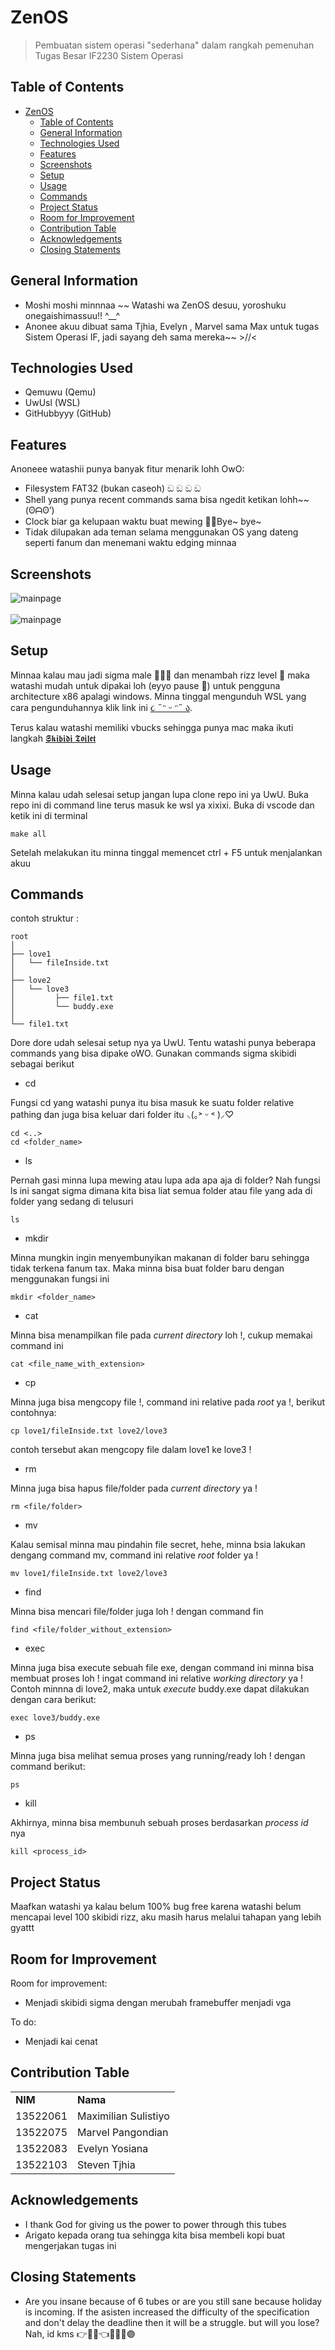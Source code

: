 # ZenOS
> Pembuatan sistem operasi "sederhana" dalam rangkah pemenuhan Tugas Besar IF2230 Sistem Operasi

## Table of Contents
- [ZenOS](#zenos)
  - [Table of Contents](#table-of-contents)
  - [General Information](#general-information)
  - [Technologies Used](#technologies-used)
  - [Features](#features)
  - [Screenshots](#screenshots)
  - [Setup](#setup)
  - [Usage](#usage)
  - [Commands](#commands)
  - [Project Status](#project-status)
  - [Room for Improvement](#room-for-improvement)
  - [Contribution Table](#contribution-table)
  - [Acknowledgements](#acknowledgements)
  - [Closing Statements](#closing-statements)
<!-- * [License](#license) -->


## General Information
- Moshi moshi minnnaa ~~ Watashi wa ZenOS desuu, yoroshuku onegaishimassuu!! ^__^
- Anonee akuu dibuat sama Tjhia, Evelyn , Marvel sama Max untuk tugas Sistem Operasi IF, jadi sayang deh sama mereka~~ >//<
  
<!-- You don't have to answer all the questions - just the ones relevant to your project. -->


## Technologies Used
- Qemuwu (Qemu)
- UwUsl (WSL)
- GitHubbyyy (GitHub)


## Features
Anoneee watashii punya banyak fitur menarik lohh OwO:
- Filesystem FAT32 (bukan caseoh) ඞ ඞ ඞ ඞ
- Shell yang punya recent commands sama bisa ngedit ketikan lohh~~ (ʘᗩʘ’)
- Clock biar ga kelupaan waktu buat mewing 🧏🤫Bуe~ bye~
- Tidak dilupakan ada teman selama menggunakan OS yang dateng seperti fanum dan menemani waktu edging minnaa


## Screenshots
![mainpage](./img/mainpage.png)<br/><br/>
![mainpage](./img/clock.png)
<!-- If you have screenshots you'd like to share, include them here. -->


## Setup
Minnaa kalau mau jadi sigma male 🤫🧏‍♂️ dan menambah rizz level 🥵 maka watashi mudah untuk dipakai loh (eyyo pause 🤨) untuk pengguna architecture x86 apalagi windows. Minna tinggal mengunduh WSL yang cara pengunduhannya klik link ini [૮ ˶ᵔ ᵕ ᵔ˶ ა](https://docs.google.com/document/d/1Zt3yzP_OEiFz8g2lHlpBNNr9qUyXghFNeQlAeQpAaII/edit#heading=h.z69qt6rveqcu).

Terus kalau watashi memiliki vbucks sehingga punya mac maka ikuti langkah [𝕾𝖐𝖎𝖇𝖎𝖉𝖎 𝕿𝖔𝖎𝖑𝖊𝖙](https://docs.google.com/document/d/1ae_Oa9bAdc7qvV7qTsOvSGIus6RocsTJJSOl64Det0o/edit#heading=h.mdl18ntcayin)


## Usage
Minna kalau udah selesai setup jangan lupa clone repo ini ya UwU. Buka repo ini di command line terus masuk ke wsl ya xixixi. Buka di vscode dan ketik ini di terminal

```shell
make all
```

Setelah melakukan itu minna tinggal memencet ctrl + F5 untuk menjalankan akuu

## Commands

contoh struktur :
```shell
root
│
├── love1
│   └── fileInside.txt
│
├── love2
│   └── love3
│         ├── file1.txt
│         └── buddy.exe
│
└── file1.txt
```
Dore dore udah selesai setup nya ya UwU. Tentu watashi punya beberapa commands yang bisa dipake oWO. Gunakan commands sigma skibidi sebagai berikut

- cd

Fungsi cd yang watashi punya itu bisa masuk ke suatu folder relative pathing dan juga bisa keluar dari folder itu ⸜(｡˃ ᵕ ˂ )⸝♡
````shell
cd <..> 
cd <folder_name>
````

- ls

Pernah gasi minna lupa mewing atau lupa ada apa aja di folder? Nah fungsi ls ini sangat sigma dimana kita bisa liat semua folder atau file yang ada di folder yang sedang di telusuri
````shell
ls
````

- mkdir

Minna mungkin ingin menyembunyikan makanan di folder baru sehingga tidak terkena fanum tax. Maka minna bisa buat folder baru dengan menggunakan fungsi ini
````shell
mkdir <folder_name>
````

- cat

Minna bisa menampilkan file pada *current directory* loh !, cukup memakai command ini
````shell
cat <file_name_with_extension>
````
- cp

Minna juga bisa mengcopy file !, command ini relative pada *root* ya !, berikut contohnya:

````shell
cp love1/fileInside.txt love2/love3
````
contoh tersebut akan mengcopy file dalam love1 ke love3 !

- rm

Minna juga bisa hapus file/folder pada *current directory* ya !
````shell
rm <file/folder>
````

- mv

Kalau semisal minna mau pindahin file secret, hehe, minna bsia lakukan dengang command mv, command ini relative *root* folder ya !

````shell
mv love1/fileInside.txt love2/love3
````

- find

Minna bisa mencari file/folder juga loh ! dengan command fin
````shell
find <file/folder_without_extension>
````

- exec

Minna juga bisa execute sebuah file exe, dengan command ini minna bisa membuat proses loh ! ingat command ini relative *working directory* ya ! Contoh minnna di love2, maka untuk *execute* buddy.exe dapat dilakukan dengan cara berikut:

````shell
exec love3/buddy.exe
````

- ps

Minna juga bisa melihat semua proses yang running/ready loh ! dengan command berikut:
````shell
ps
````

- kill

Akhirnya, minna bisa membunuh sebuah proses berdasarkan *process id* nya

````shell
kill <process_id>
````
## Project Status
Maafkan watashi ya kalau belum 100% bug free karena watashi belum mencapai level 100 skibidi rizz, aku masih harus melalui tahapan yang lebih gyattt


## Room for Improvement

Room for improvement:
- Menjadi skibidi sigma dengan merubah framebuffer menjadi vga

To do:
- Menjadi kai cenat

## Contribution Table
<table>
    <tr>
      <td><b>NIM</b></td>
      <td><b>Nama</b></td>
    </tr>
    <tr>
      <td>13522061</td>
      <td>Maximilian Sulistiyo</td>
    </tr>
    <tr>
      <td>13522075</td>
      <td>Marvel Pangondian</td>
    </tr>
    <tr>
      <td>13522083</td>
      <td>Evelyn Yosiana</td>
    </tr>
    <tr>
      <td>13522103</td>
      <td>Steven Tjhia</td>
    </tr>
</table>


## Acknowledgements
- I thank God for giving us the power to power through this tubes
- Arigato kepada orang tua sehingga kita bisa membeli kopi buat mengerjakan tugas ini


## Closing Statements
- Are you insane because of 6 tubes or are you still sane because holiday is incoming. If the asisten increased the difficulty of the specification and don't delay the deadline then it will be a struggle. but will you lose? Nah, id kms 👉🔴🔵👈🤞🤌🫴🟣


<!-- Optional -->
<!-- ## License -->
<!-- This project is open source and available under the [... License](). -->

<!-- You don't have to include all sections - just the one's relevant to your project -->